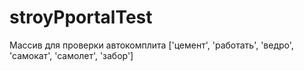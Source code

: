 # stroyPportalTest
Массив для проверки автокомплита
['цемент', 'работать', 'ведро', 'самокат', 'самолет', 'забор']